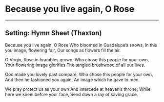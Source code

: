 # Because you live again, O Rose

***

## Setting: Hymn Sheet (Thaxton)

Because you live again, O Rose
Who bloomed in Guadalupe’s snows,
In this you image, flowering fair,
Our songs as flowers fill the air.

O Virgin, Rose in brambles grown,
Who chose this people for your own,
Your flowering image glorifies
The tangled brushwood of all our lives.

God made you lovely past compare,
Who chose this people for your own,
And then he fashioned you again,
An image which he gave to men.

We pray protect us as your own
And intercede at heaven’s throne;
While here we kneel before your face,
Send down a ray of saving grace.